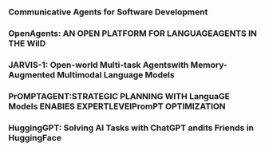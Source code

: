 ### Communicative Agents for Software Development



### OpenAgents: AN OPEN PLATFORM FOR LANGUAGEAGENTS IN THE WilD



### JARVIS-1: Open-world Multi-task Agentswith Memory-Augmented Multimodal Language Models



### PrOMPTAGENT:STRATEGIC PLANNING WITH LanguaGE Models ENABlES EXPERTLEVEIPromPT OPTIMIZATION





### HuggingGPT: Solving AI Tasks with ChatGPT andits Friends in HuggingFace




